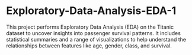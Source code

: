 # Exploratory-Data-Analysis-EDA-1
This project performs Exploratory Data Analysis (EDA) on the Titanic dataset to uncover insights into passenger survival patterns. It includes statistical summaries and a range of visualizations to help understand the relationships between features like age, gender, class, and survival.
